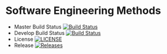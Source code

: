 # Software Engineering Methods

- Master Build Status [![Build Status](https://travis-ci.com/DAVIDCIOCOIU95/groupOne.svg?branch=master)](https://travis-ci.com/DAVIDCIOCOIU95/groupOne)
- Develop Build Status [![Build Status](https://travis-ci.com/DAVIDCIOCOIU95/groupOne.svg?branch=develop)](https://travis-ci.com/DAVIDCIOCOIU95/groupOne)
- License [![LICENSE](https://img.shields.io/github/license/DAVIDCIOCOIU95/groupOne.svg?style=flat-square)](https://github.com/DAVIDCIOCOIU95/groupOne/blob/master/LICENSE)
- Release [![Releases](https://img.shields.io/github/release/DAVIDCIOCOIU95/groupOne/all.svg?style=flat-square)](https://github.com/DAVIDCIOCOIU95/groupOne/releases)
